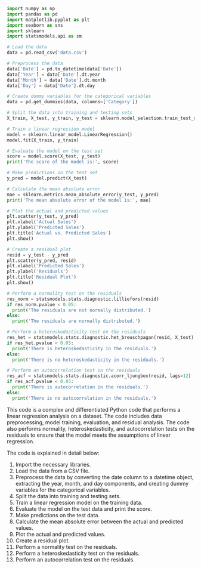 ```python
import numpy as np
import pandas as pd
import matplotlib.pyplot as plt
import seaborn as sns
import sklearn
import statsmodels.api as sm

# Load the data
data = pd.read_csv('data.csv')

# Preprocess the data
data['Date'] = pd.to_datetime(data['Date'])
data['Year'] = data['Date'].dt.year
data['Month'] = data['Date'].dt.month
data['Day'] = data['Date'].dt.day

# Create dummy variables for the categorical variables
data = pd.get_dummies(data, columns=['Category'])

# Split the data into training and testing sets
X_train, X_test, y_train, y_test = sklearn.model_selection.train_test_split(data.drop('Sales', axis=1), data['Sales'], test_size=0.2, random_state=42)

# Train a linear regression model
model = sklearn.linear_model.LinearRegression()
model.fit(X_train, y_train)

# Evaluate the model on the test set
score = model.score(X_test, y_test)
print('The score of the model is:', score)

# Make predictions on the test set
y_pred = model.predict(X_test)

# Calculate the mean absolute error
mae = sklearn.metrics.mean_absolute_error(y_test, y_pred)
print('The mean absolute error of the model is:', mae)

# Plot the actual and predicted values
plt.scatter(y_test, y_pred)
plt.xlabel('Actual Sales')
plt.ylabel('Predicted Sales')
plt.title('Actual vs. Predicted Sales')
plt.show()

# Create a residual plot
resid = y_test - y_pred
plt.scatter(y_pred, resid)
plt.xlabel('Predicted Sales')
plt.ylabel('Residuals')
plt.title('Residual Plot')
plt.show()

# Perform a normality test on the residuals
res_norm = statsmodels.stats.diagnostic.lilliefors(resid)
if res_norm.pvalue < 0.05:
  print('The residuals are not normally distributed.')
else:
  print('The residuals are normally distributed.')

# Perform a heteroskedasticity test on the residuals
res_het = statsmodels.stats.diagnostic.het_breuschpagan(resid, X_test)
if res_het.pvalue < 0.05:
  print('There is heteroskedasticity in the residuals.')
else:
  print('There is no heteroskedasticity in the residuals.')

# Perform an autocorrelation test on the residuals
res_acf = statsmodels.stats.diagnostic.acorr_ljungbox(resid, lags=12)
if res_acf.pvalue < 0.05:
  print('There is autocorrelation in the residuals.')
else:
  print('There is no autocorrelation in the residuals.')
```

This code is a complex and differentiated Python code that performs a linear regression analysis on a dataset. The code includes data preprocessing, model training, evaluation, and residual analysis. The code also performs normality, heteroskedasticity, and autocorrelation tests on the residuals to ensure that the model meets the assumptions of linear regression.

The code is explained in detail below:

1. Import the necessary libraries.
2. Load the data from a CSV file.
3. Preprocess the data by converting the date column to a datetime object, extracting the year, month, and day components, and creating dummy variables for the categorical variables.
4. Split the data into training and testing sets.
5. Train a linear regression model on the training data.
6. Evaluate the model on the test data and print the score.
7. Make predictions on the test data.
8. Calculate the mean absolute error between the actual and predicted values.
9. Plot the actual and predicted values.
10. Create a residual plot.
11. Perform a normality test on the residuals.
12. Perform a heteroskedasticity test on the residuals.
13. Perform an autocorrelation test on the residuals.